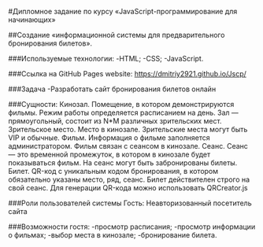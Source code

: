 #Дипломное задание по курсу «JavaScript-программирование для начинающих»

##Создание «информационной системы для предварительного бронирования билетов».

###Используемые технологии:
  -HTML;
  -CSS;
  -JavaScript.

###Ссылка на GitHub Pages website:
  https://dmitriy2921.github.io/Jscp/

###Задача
  -Разработать сайт бронирования билетов онлайн

###Сущности:
  Кинозал. 
    Помещение, в котором демонстрируются фильмы. Режим работы определяется расписанием на день. Зал — прямоугольный, состоит из N*M различных зрительских мест.
  Зрительское место. 
    Место в кинозале. Зрительские места могут быть VIP и обычные.
  Фильм. 
    Информация о фильме заполняется администратором. Фильм связан с сеансом в кинозале.
  Сеанс. 
    Сеанс — это временной промежуток, в котором в кинозале будет показываться фильм. На сеанс могут быть забронированы билеты.
  Билет. 
    QR-код c уникальным кодом бронирования, в котором обязательно указаны место, ряд, сеанс. Билет действителен строго на свой сеанс. Для генерации QR-кода можно использовать QRCreator.js

###Роли пользователей системы
  Гость: Неавторизованный посетитель сайта

###Возможности гостя:
  -просмотр расписания;
  -просмотр информации о фильмах;
  -выбор места в кинозале;
  -бронирование билета.